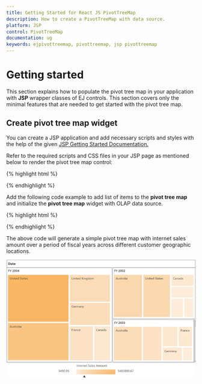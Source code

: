 ```yaml
---
title: Getting Started for React JS PivotTreeMap
description: How to create a PivotTreeMap with data source.
platform: JSP
control: PivotTreeMap
documentation: ug
keywords: ejpivottreemap, pivottreemap, jsp pivottreemap
---
```


# Getting started

This section explains how to populate the pivot tree map in your application with **JSP** wrapper classes of EJ controls. This section covers only the minimal features that are needed to get started with the pivot tree map.

## Create pivot tree map widget

You can create a JSP application and add necessary scripts and styles with the help of the given [JSP Getting Started Documentation.](/jsp/Getting-Started)

Refer to the required scripts and CSS files in your JSP page as mentioned below to render the pivot tree map control:

{% highlight html %}

<!DOCTYPE html>
<html>
	<head>
			<title>Getting Started - PivotTreeMap</title>
			<link href="http://cdn.syncfusion.com/{{ site.releaseversion }}/js/web/flat-azure/ej.web.all.min.css" rel="stylesheet" />
			<link href="http://cdn.syncfusion.com/{{ site.releaseversion }}/js/web/responsive-css/ej.responsive.css" rel="stylesheet" />
			<script src="http://cdn.syncfusion.com/js/assets/external/jquery-3.0.0.min.js"></script>
			<script src="http://cdn.syncfusion.com/js/assets/external/jsrender.min.js"></script>
			<script src="http://cdn.syncfusion.com/{{ site.releaseversion }}/js/web/ej.web.all.min.js"></script>
	</head>
	<body>
			<?jsp require_once 'EJ\AutoLoad.jsp'; ?>
	</body>
</html>

{% endhighlight %}

Add the following code example to add list of items to the **pivot tree map** and initialize the **pivot tree map** widget with OLAP data source.

{% highlight html %}

<div class="cols-sample-area">
<ej:pivotTreeMap id="PivotTreeMap1">
<ej:pivotTreeMap-dataSource catalog="Adventure Works DW 2008 SE" cube="Adventure Works" data="//bi.syncfusion.com/olap/msmdpump.dll">
<ej:pivotTreeMap-dataSource-rowCollections>
<ej:pivotTreeMap-dataSource-rows fieldName="[Date].[Fiscal]"></ej:pivotTreeMap-dataSource-rows>
</ej:pivotTreeMap-dataSource-rowCollections>
<ej:pivotTreeMap-dataSource-columnCollections>
<ej:pivotTreeMap-dataSource-columns fieldName="[Customer].[Customer Geography]"></ej:pivotTreeMap-dataSource-columns>
</ej:pivotTreeMap-dataSource-columnCollections>
<ej:pivotTreeMap-dataSource-valueCollections>
<ej:pivotTreeMap-dataSource-values axis="columns">
<ej:pivotTreeMap-dataSource-values-measureCollections>
<ej:pivotTreeMap-dataSource-values-measure fieldName="[Measures].[Internet Sales Amount]"></ej:pivotTreeMap-dataSource-values-measure>
</ej:pivotTreeMap-dataSource-values-measureCollections>
</ej:pivotTreeMap-dataSource-values>
</ej:pivotTreeMap-dataSource-valueCollections>
</ej:pivotTreeMap-dataSource>
</ej:pivotTreeMap>
</div>
<script id="tooltipTemplate" type="application/jsrender">
	<div style="background:White; color:black; font-size:12px; font-weight:normal; border: 1px solid #4D4D4D; white-space: nowrap;border-radius: 2px; margin-right: 25px; min-width: 110px;padding-right: 5px; padding-left: 5px; padding-bottom: 2px ;width: auto; height: auto;">
		<div>Measure(s) : {{:~Measures(#data)}}</div><div>Row : {{:~Row(#data)}}</div><div>Column : {{:~Column(#data)}}</div><div>Value : {{:~Value(#data)}}</div>
	</div>
</script> 

{% endhighlight %}

The above code will generate a simple pivot tree map with internet sales amount over a period of fiscal years across different customer geographic locations.

![](Getting-Started_images/olap_default.png)

